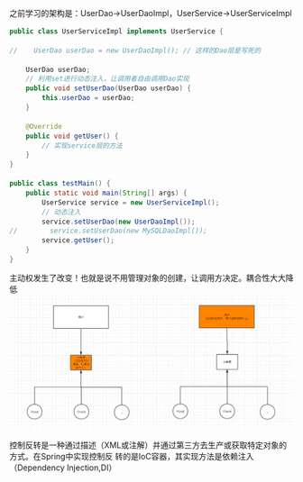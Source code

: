 之前学习的架构是：UserDao->UserDaoImpl，UserService->UserServiceImpl

```java
public class UserServiceImpl implements UserService {

//    UserDao userDao = new UserDaoImpl(); // 这样的Dao层是写死的

    UserDao userDao;
    // 利用set进行动态注入，让调用者自由调用Dao实现
    public void setUserDao(UserDao userDao) {
        this.userDao = userDao;
    }

    @Override
    public void getUser() {
        // 实现service层的方法
    }
}

public class testMain() {
    public static void main(String[] args) {
        UserService service = new UserServiceImpl();
        // 动态注入
        service.setUserDao(new UserDaoImpl());
//        service.setUserDao(new MySQLDaoImpl());
        service.getUser();
    }
}
```

主动权发生了改变！也就是说不用管理对象的创建，让调用方决定。耦合性大大降低
![img.png](img/控制反转.png)

控制反转是一种通过描述（XML或注解）并通过第三方去生产或获取特定对象的方式。在Spring中实现控制反
转的是IoC容器，其实现方法是依赖注入（Dependency Injection,DI）